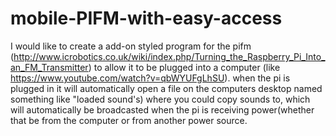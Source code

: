 # mobile-PIFM-with-easy-access
I would like to create a add-on styled program for the pifm (http://www.icrobotics.co.uk/wiki/index.php/Turning_the_Raspberry_Pi_Into_an_FM_Transmitter) to allow it to be plugged into a computer (like  https://www.youtube.com/watch?v=qbWYUFgLhSU). when the pi is plugged in it will automatically open a file on the computers desktop named something like "loaded sound's) where you could copy sounds to, which will automatically be broadcasted when the pi is receiving power(whether that be from the computer or from another power source.
